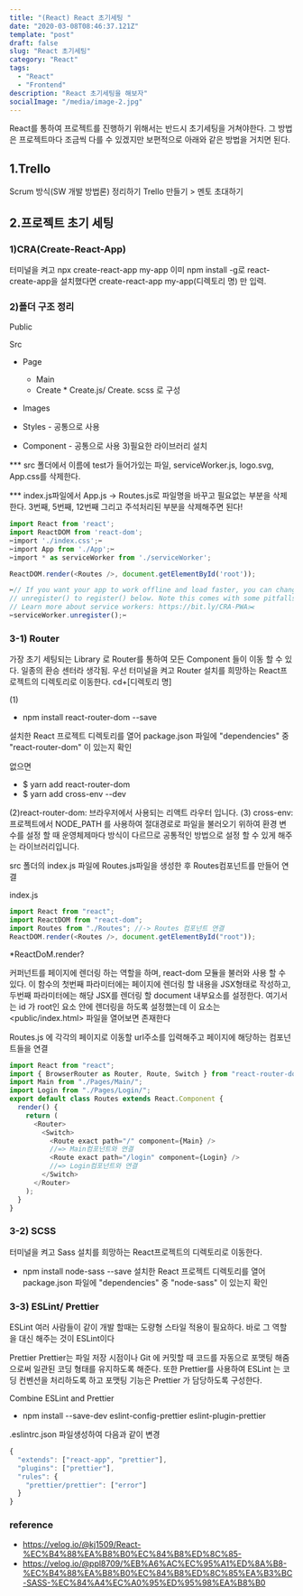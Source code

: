 ```yaml
---
title: "(React) React 초기세팅 "
date: "2020-03-08T08:46:37.121Z"
template: "post"
draft: false
slug: "React 초기세팅"
category: "React"
tags:
  - "React"
  - "Frontend"
description: "React 초기세팅을 해보자"
socialImage: "/media/image-2.jpg"
---
```


React를 통하여 프로젝트를 진행하기 위해서는 반드시 초기세팅을 거쳐야한다.
그 방법은 프로젝트마다 조금씩 다를 수 있겠지만 보편적으로 아래와 같은 방법을 거치면 된다.

## 1.Trello

Scrum 방식(SW 개발 방법론) 정리하기
Trello 만들기 > 멘토 초대하기

## 2.프로젝트 초기 세팅

### 1)CRA(Create-React-App)

터미널을 켜고
npx create-react-app my-app 이미 npm install -g로 react-create-app을 설치했다면 create-react-app my-app(디렉토리 명) 만 입력.

### 2)폴더 구조 정리

Public

Src

- Page

  - Main
  - Create \* Create.js/ Create. scss 로 구성

- Images
- Styles - 공통으로 사용
- Component - 공통으로 사용 3)필요한 라이브러리 설치

\*\*\* src 폴더에서 이름에 test가 들어가있는 파일, serviceWorker.js, logo.svg, App.css를 삭제한다.

\*\*\* index.js파일에서 App.js -> Routes.js로 파일명을 바꾸고 필요없는 부분을 삭제한다. 3번째, 5번째, 12번째 그리고 주석처리된 부분을 삭제해주면 된다!

```js
import React from 'react';
import ReactDOM from 'react-dom';
✂️import './index.css';✂️
✂️import App from './App';✂️
✂️import * as serviceWorker from './serviceWorker';

ReactDOM.render(<Routes />, document.getElementById('root'));

✂️// If you want your app to work offline and load faster, you can change
// unregister() to register() below. Note this comes with some pitfalls.
// Learn more about service workers: https://bit.ly/CRA-PWA✂️
✂️serviceWorker.unregister();✂️

```

### 3-1) Router

가장 초기 세팅되는 Library 로 Router를 통하여 모든 Component 들이 이동 할 수 있다. 일종의 환승 센터라 생각됨. 우선 터미널을 켜고 Router 설치를 희망하는 React프로젝트의 디렉토리로 이동한다.
cd+[디렉토리 명]

(1)

- npm install react-router-dom --save

설치한 React 프로젝트 디렉토리를 열어 package.json 파일에 "dependencies" 중 "react-router-dom" 이 있는지 확인

없으면

- \$ yarn add react-router-dom
- \$ yarn add cross-env --dev

(2)react-router-dom: 브라우저에서 사용되는 리액트 라우터 입니다.
(3) cross-env: 프로젝트에서 NODE_PATH 를 사용하여 절대경로로 파일을 불러오기 위하여 환경 변수를 설정 할 때 운영체제마다 방식이 다르므로 공통적인 방법으로 설정 할 수 있게 해주는 라이브러리입니다.

src 폴더의 index.js 파일에 Routes.js파일을 생성한 후 Routes컴포넌트를 만들어 연결

index.js

```js
import React from "react";
import ReactDOM from "react-dom";
import Routes from "./Routes"; //-> Routes 컴포넌트 연결
ReactDOM.render(<Routes />, document.getElementById("root"));
```

\*ReactDoM.render?

커퍼넌트를 페이지에 렌더링 하는 역할을 하며, react-dom 모듈을 불러와 사용 할 수 있다. 이 함수의 첫번째 파라미터에는 페이지에 렌더링 할 내용을 JSX형태로 작성하고, 두번째 파라미터에는 해당 JSX를 렌더링 할 document 내부요소를 설정한다.
여기서는 id 가 root인 요소 안에 렌더링을 하도록 설정했는데 이 요소는 <public/index.html> 파일을 열어보면 존재한다

Routes.js 에 각각의 페이지로 이동할 url주소를 입력해주고 페이지에 해당하는 컴포넌트들을 연결

```js
import React from "react";
import { BrowserRouter as Router, Route, Switch } from "react-router-dom";
import Main from "./Pages/Main/";
import Login from "./Pages/Login/";
export default class Routes extends React.Component {
  render() {
    return (
      <Router>
        <Switch>
          <Route exact path="/" component={Main} />
          //=> Main컴포넌트와 연결
          <Route exact path="/login" component={Login} />
          //=> Login컴포넌트와 연결
        </Switch>
      </Router>
    );
  }
}
```

### 3-2) SCSS

터미널을 켜고 Sass 설치를 희망하는 React프로젝트의 디렉토리로 이동한다.

- npm install node-sass --save
  설치한 React 프로젝트 디렉토리를 열어 package.json 파일에 "dependencies" 중 "node-sass" 이 있는지 확인

### 3-3) ESLint/ Prettier

ESLint
여러 사람들이 같이 개발 할때는 도량형 스타일 적용이 필요하다. 바로 그 역할을 대신 해주는 것이 ESLint이다

Prettier
Prettier는 파일 저장 시점이나 Git 에 커밋할 때 코드를 자동으로 포맷팅 해줌으로써 일관된 코딩 형태를 유지하도록 해준다.
또한 Prettier를 사용하여 ESLint 는 코딩 컨벤션을 처리하도록 하고 포맷팅 기능은 Prettier 가 담당하도록 구성한다.

Combine ESLint and Prettier

- npm install --save-dev eslint-config-prettier eslint-plugin-prettier

.eslintrc.json 파일생성하여 다음과 같이 변경

```js
{
  "extends": ["react-app", "prettier"],
  "plugins": ["prettier"],
  "rules": {
    "prettier/prettier": ["error"]
  }
}
```

### reference

- https://velog.io/@kj1509/React-%EC%B4%88%EA%B8%B0%EC%84%B8%ED%8C%85-
- https://velog.io/@ppl8709/%EB%A6%AC%EC%95%A1%ED%8A%B8-%EC%B4%88%EA%B8%B0%EC%84%B8%ED%8C%85%EA%B3%BC-SASS-%EC%84%A4%EC%A0%95%ED%95%98%EA%B8%B0
